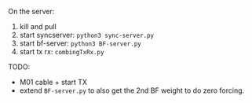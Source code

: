 On the server:


1. kill and pull
2. start syncserver: `python3 sync-server.py`
3. start bf-server: `python3 BF-server.py`
4. start tx rx: `combingTxRx.py`

TODO:

- M01 cable + start TX 
- extend `BF-server.py` to also get the 2nd BF weight to do zero forcing.